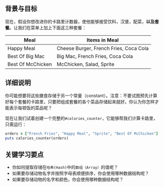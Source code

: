 ## 背景与目标

现在，假设你想改进你的卡路里计数器，使他能够接受饮料，汉堡，配菜，**以及套餐**。让我们在菜单上加上下面这三种套餐：

<table class="table">
  <thead>
    <tr>
      <th>Meal</th>
      <th>Items in Meal</th>
    </tr>
  </thead>
  <tbody>
    <tr>
      <td>Happy Meal</td>
      <td>Cheese Burger, French Fries, Coca Cola</td>
    </tr>
    <tr>
      <td>Best Of Big Mac</td>
      <td>Big Mac, French Fries, Coca Cola</td>
    </tr>
    <tr>
      <td>Best Of McChicken</td>
      <td>McChicken, Salad, Sprite</td>
    </tr>
  </tbody>
</table>

## 详细说明

你可能想要将这些膳食存储于另一个常量（constant）。注意：不要试图预先计算好每个套餐的卡路里，只要把组成套餐的各个菜品存储起来就好。你认为你怎样才能表示每顿饭的菜品呢？

现在让我们试着创建一个完整的`#calories_counter`，它能够帮我们计算卡路里，只需运行：

```ruby
orders = ["French Fries", "Happy Meal", "Sprite", "Best Of McChicken"]
puts calories_counter(orders)
```

## 关键学习要点

- 你如何提取存储在`哈希(Hash)`中的`数组（Array）`的值呢？
- 如果要存储动物名字并按照字母表顺便排序，你会使用哪种数据结构呢？
- 如果要存储动物的名字和颜色，你会使用哪种数据结构呢？
